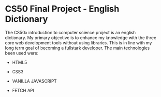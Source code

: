 # CS50 Final Project - English Dictionary
The CS50x introduction to computer science project is an english dictionary. My primary objective is to enhance my knowledge with the three core web development tools without using libraries. This is in line with my long term goal of becoming a fullstark developer. 
The main technologies been used were:
- HTML5 
* CSS3 
+ VANILLA JAVASCRIPT
- FETCH API

